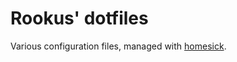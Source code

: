 # Rookus' dotfiles

Various configuration files, managed with [homesick](https://github.com/technicalpickles/homesick).
